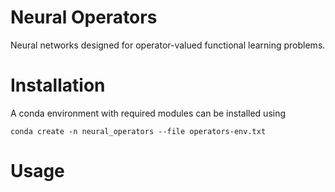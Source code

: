 # Neural Operators

Neural networks designed for operator-valued functional learning problems.

# Installation

A conda environment with required modules can be installed using

```
conda create -n neural_operators --file operators-env.txt
```

# Usage
